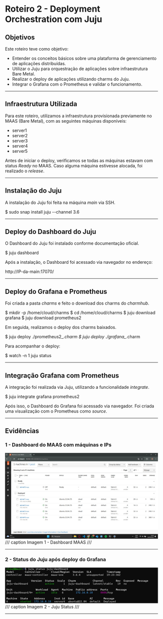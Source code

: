# Roteiro 2 - Deployment Orchestration com Juju

## Objetivos

Este roteiro teve como objetivo:

- Entender os conceitos básicos sobre uma plataforma de gerenciamento de aplicações distribuídas.
- Utilizar o Juju para orquestração de aplicações sobre infraestrutura Bare Metal.
- Realizar o deploy de aplicações utilizando charms do Juju.
- Integrar o Grafana com o Prometheus e validar o funcionamento.

---

## Infraestrutura Utilizada

Para este roteiro, utilizamos a infraestrutura provisionada previamente no MAAS (Bare Metal), com as seguintes máquinas disponíveis:

- server1
- server2
- server3
- server4
- server5

Antes de iniciar o deploy, verificamos se todas as máquinas estavam com status *Ready* no MAAS. Caso alguma máquina estivesse alocada, foi realizado o *release*.

---

## Instalação do Juju

A instalação do Juju foi feita na máquina *main* via SSH.

<!-- bloco de código -->
$ sudo snap install juju --channel 3.6

---

## Deploy do Dashboard do Juju

O Dashboard do Juju foi instalado conforme documentação oficial.

<!-- bloco de código -->
$ juju dashboard

Após a instalação, o Dashboard foi acessado via navegador no endereço:

http://IP-da-main:17070/

---

## Deploy do Grafana e Prometheus

Foi criada a pasta *charms* e feito o download dos charms do *charmhub*.

<!-- bloco de código -->
$ mkdir -p /home/cloud/charms
$ cd /home/cloud/charms
$ juju download grafana
$ juju download prometheus2

Em seguida, realizamos o deploy dos charms baixados.

<!-- bloco de código -->
$ juju deploy ./prometheus2_*.charm
$ juju deploy ./grafana_*.charm

Para acompanhar o deploy:

<!-- bloco de código -->
$ watch -n 1 juju status

---

## Integração Grafana com Prometheus

A integração foi realizada via Juju, utilizando a funcionalidade *integrate*.

<!-- bloco de código -->
$ juju integrate grafana prometheus2

Após isso, o Dashboard do Grafana foi acessado via navegador. Foi criada uma visualização com o Prometheus como *source*.

---

## Evidências

### 1 - Dashboard do MAAS com máquinas e IPs

![Dashboard_MAAS](estado_maquinas.jpg)
/// caption
Imagem 1 - Dashboard MAAS
///

---

### 2 - Status do Juju após deploy do Grafana

![Dashboard_MAAS](juju_status.jpg)
/// caption
Imagem 2 - Juju Status
///

---


